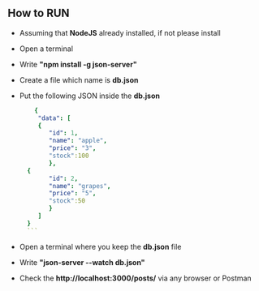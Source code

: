 ## How to RUN

  - Assuming that **NodeJS** already installed, if not please install 
  - Open a terminal
  - Write **"npm install -g json-server"** 
  - Create a file which name is **db.json**
  - Put the following JSON inside the **db.json** 
  
      ```yaml
          {
           "data": [
           {
              "id": 1,
              "name": "apple",
              "price": "3",
              "stock":100
              },
        {
              "id": 2,
              "name": "grapes",
              "price": "5",
              "stock":50
              }
           ]
        }
        ```
  - Open a terminal where you keep the **db.json** file
  - Write **"json-server --watch db.json"**
  - Check the **http://localhost:3000/posts/** via any browser or Postman
